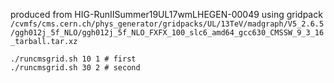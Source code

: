 produced from HIG-RunIISummer19UL17wmLHEGEN-00049
using gridpack `/cvmfs/cms.cern.ch/phys_generator/gridpacks/UL/13TeV/madgraph/V5_2.6.5/ggh012j_5f_NLO/ggh012j_5f_NLO_FXFX_100_slc6_amd64_gcc630_CMSSW_9_3_16_tarball.tar.xz`

```shell
./runcmsgrid.sh 10 1 # first
./runcmsgrid.sh 30 2 # second
```